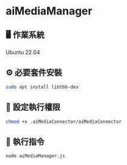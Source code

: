 # aiMediaManager

## 🖥️ 作業系統
Ubuntu 22.04

## ⚙️ 必要套件安裝
```bash
sudo apt install libtbb-dev
```

## 🔐 設定執行權限
```bash
chmod +x .aiMediaConnector/aiMediaConnector
```

## 🚀 執行指令
```bash
node aiMediaManager.js
```